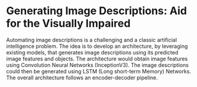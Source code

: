 # Generating Image Descriptions: Aid for the Visually Impaired

Automating image descriptions is a challenging and a classic artificial intelligence problem. The idea is to develop an architecture, by leveraging existing models, that generates image descriptions using its predicted image features and objects. The architecture would obtain image features using Convolution Neural Networks (InceptionV3). The image descriptions could then be generated using LSTM (Long short-term Memory) Networks. The overall architecture follows an encoder-decoder pipeline.
